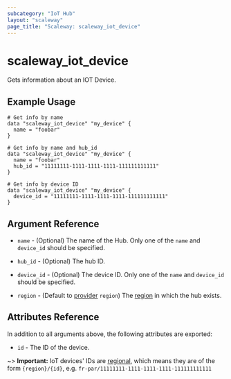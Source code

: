 ```yaml
---
subcategory: "IoT Hub"
layout: "scaleway"
page_title: "Scaleway: scaleway_iot_device"
---
```


# scaleway_iot_device

Gets information about an IOT Device.

## Example Usage

```hcl
# Get info by name 
data "scaleway_iot_device" "my_device" {
  name = "foobar"
}

# Get info by name and hub_id
data "scaleway_iot_device" "my_device" {
  name = "foobar"
  hub_id = "11111111-1111-1111-1111-111111111111"
}

# Get info by device ID
data "scaleway_iot_device" "my_device" {
  device_id = "11111111-1111-1111-1111-111111111111"
}

```

## Argument Reference

- `name` - (Optional) The name of the Hub.
  Only one of the `name` and `device_id` should be specified.

- `hub_id` - (Optional) The hub ID.

- `device_id` - (Optional) The device ID.
  Only one of the `name` and `device_id` should be specified.

- `region` - (Default to [provider](../index.md) `region`) The [region](../guides/regions_and_zones.md#zones) in which the hub exists.

## Attributes Reference

In addition to all arguments above, the following attributes are exported:

- `id` - The ID of the device.

~> **Important:** IoT devices' IDs are [regional](../guides/regions_and_zones.md#resource-ids), which means they are of the form `{region}/{id}`, e.g. `fr-par/11111111-1111-1111-1111-111111111111`
